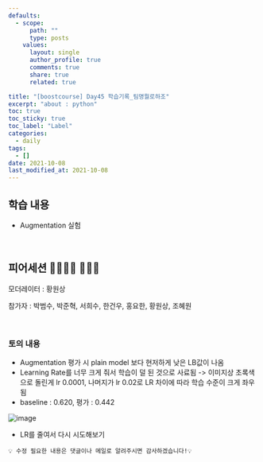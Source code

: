```yaml
---
defaults:
  - scope:
      path: ""
      type: posts
    values:
      layout: single
      author_profile: true
      comments: true
      share: true
      related: true

title: "[boostcourse] Day45 학습기록_팀명뭘로하조"
excerpt: "about : python"
toc: true
toc_sticky: true
toc_label: "Label"
categories:
  - daily
tags:
  - []
date: 2021-10-08
last_modified_at: 2021-10-08
---
```


## 학습 내용

- Augmentation 실험

<br>

## 피어세션 👨‍👨‍👦‍👦 👨‍👨‍👦

모더레이터 : 황원상

참가자 : 박범수, 박준혁, 서희수, 한건우, 홍요한, 황원상, 조혜원

<br>

### 토의 내용

- Augmentation 평가 시 plain model 보다 현저하게 낮은 LB값이 나옴
- Learning Rate를 너무 크게 줘서 학습이 덜 된 것으로 사료됨 -> 이미지상 초록색으로 돌린게 lr 0.0001, 나머지가 lr 0.02로 LR 차이에 따라 학습 수준이 크게 좌우됨
- baseline : 0.620, 평가 : 0.442

![image](https://user-images.githubusercontent.com/77658029/137635441-7b3d88b5-dad7-4da3-a25a-5b3d5ec4c632.png)

- LR를 줄여서 다시 시도해보기


```
💡 수정 필요한 내용은 댓글이나 메일로 알려주시면 감사하겠습니다!💡 
```
